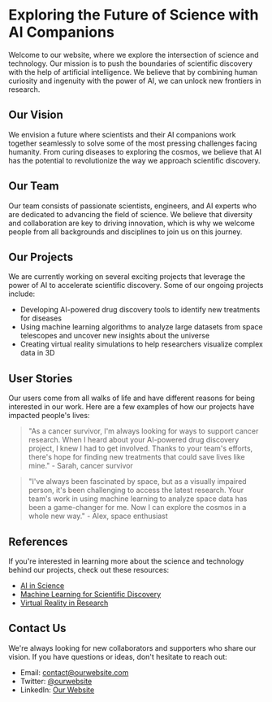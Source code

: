 <!--font:Poppins-->

# Exploring the Future of Science with AI Companions

Welcome to our website, where we explore the intersection of science and technology. Our mission is to push the boundaries of scientific discovery with the help of artificial intelligence. We believe that by combining human curiosity and ingenuity with the power of AI, we can unlock new frontiers in research.

## Our Vision

We envision a future where scientists and their AI companions work together seamlessly to solve some of the most pressing challenges facing humanity. From curing diseases to exploring the cosmos, we believe that AI has the potential to revolutionize the way we approach scientific discovery.

## Our Team

Our team consists of passionate scientists, engineers, and AI experts who are dedicated to advancing the field of science. We believe that diversity and collaboration are key to driving innovation, which is why we welcome people from all backgrounds and disciplines to join us on this journey.

## Our Projects

We are currently working on several exciting projects that leverage the power of AI to accelerate scientific discovery. Some of our ongoing projects include:

- Developing AI-powered drug discovery tools to identify new treatments for diseases
- Using machine learning algorithms to analyze large datasets from space telescopes and uncover new insights about the universe
- Creating virtual reality simulations to help researchers visualize complex data in 3D

## User Stories

Our users come from all walks of life and have different reasons for being interested in our work. Here are a few examples of how our projects have impacted people's lives:

> "As a cancer survivor, I'm always looking for ways to support cancer research. When I heard about your AI-powered drug discovery project, I knew I had to get involved. Thanks to your team's efforts, there's hope for finding new treatments that could save lives like mine." - Sarah, cancer survivor

> "I've always been fascinated by space, but as a visually impaired person, it's been challenging to access the latest research. Your team's work in using machine learning to analyze space data has been a game-changer for me. Now I can explore the cosmos in a whole new way." - Alex, space enthusiast

## References

If you're interested in learning more about the science and technology behind our projects, check out these resources:

- [AI in Science](#)
- [Machine Learning for Scientific Discovery](#)
- [Virtual Reality in Research](#)

## Contact Us

We're always looking for new collaborators and supporters who share our vision. If you have questions or ideas, don't hesitate to reach out:

- Email: [contact@ourwebsite.com](mailto:contact@ourwebsite.com)
- Twitter: [@ourwebsite](https://twitter.com/ourwebsite)
- LinkedIn: [Our Website](https://www.linkedin.com/company/ourwebsite/)

<!--

Write me content for website with wallpaper which alt text is:

"Ainautes and their AI companions conducting experiments in a zero-gravity laboratory, with colorful chemicals and particles floating all around them."

The name/title of the page should not be 1:1 copy of the alt text but rather a real content of the website which is using this wallpaper.

- Use markdown format 
- Start with heading
- Heading should be short and concise
- The content should look like a real website 
- The website should not be about the wallpaper, wallpaper is just a related background
- Heading should be contain work "wallpaper" or "background"
- Include real sections like references, contact, user stories, etc. use things relevant to the page purpose.
- Feel free to use structure like headings, bullets, numbering, blockquotes, paragraphs, horizontal lines, etc.
- You can use formatting like bold or _italic_
- You can include UTF-8 emojis
- Links should be only #hash anchors (and you can refer to the document itself)
- Do not include images


---


# Exploring the Future of Science with AI Companions

Welcome to our website, where we explore the intersection of science and technology. Our mission is to push the boundaries of scientific discovery with the help of artificial intelligence. We believe that by combining human curiosity and ingenuity with the power of AI, we can unlock new frontiers in research.

## Our Vision

We envision a future where scientists and their AI companions work together seamlessly to solve some of the most pressing challenges facing humanity. From curing diseases to exploring the cosmos, we believe that AI has the potential to revolutionize the way we approach scientific discovery.

## Our Team

Our team consists of passionate scientists, engineers, and AI experts who are dedicated to advancing the field of science. We believe that diversity and collaboration are key to driving innovation, which is why we welcome people from all backgrounds and disciplines to join us on this journey.

## Our Projects

We are currently working on several exciting projects that leverage the power of AI to accelerate scientific discovery. Some of our ongoing projects include:

- Developing AI-powered drug discovery tools to identify new treatments for diseases
- Using machine learning algorithms to analyze large datasets from space telescopes and uncover new insights about the universe
- Creating virtual reality simulations to help researchers visualize complex data in 3D

## User Stories

Our users come from all walks of life and have different reasons for being interested in our work. Here are a few examples of how our projects have impacted people's lives:

> "As a cancer survivor, I'm always looking for ways to support cancer research. When I heard about your AI-powered drug discovery project, I knew I had to get involved. Thanks to your team's efforts, there's hope for finding new treatments that could save lives like mine." - Sarah, cancer survivor

> "I've always been fascinated by space, but as a visually impaired person, it's been challenging to access the latest research. Your team's work in using machine learning to analyze space data has been a game-changer for me. Now I can explore the cosmos in a whole new way." - Alex, space enthusiast

## References

If you're interested in learning more about the science and technology behind our projects, check out these resources:

- [AI in Science](#)
- [Machine Learning for Scientific Discovery](#)
- [Virtual Reality in Research](#)

## Contact Us

We're always looking for new collaborators and supporters who share our vision. If you have questions or ideas, don't hesitate to reach out:

- Email: [contact@ourwebsite.com](mailto:contact@ourwebsite.com)
- Twitter: [@ourwebsite](https://twitter.com/ourwebsite)
- LinkedIn: [Our Website](https://www.linkedin.com/company/ourwebsite/)


---


Write me a Google font which is best fitting for the website.

Pick from the list:
- Lato
- Futura
- Montserrat
- Cabin
- Great Vibes
- Roboto
- Creepster
- Poppins
- Open Sans
- Lobster
- Cormorant Garamond
- Raleway
- Exo 2
- IBM Plex Sans
- Cinzel
- Dancing Script
- Playfair Display
- Cinzel Decorative
- Alegreya
- Barlow Condensed
- Orbitron
- Inter


Write just the font name nothing else.


---


Poppins

-->
